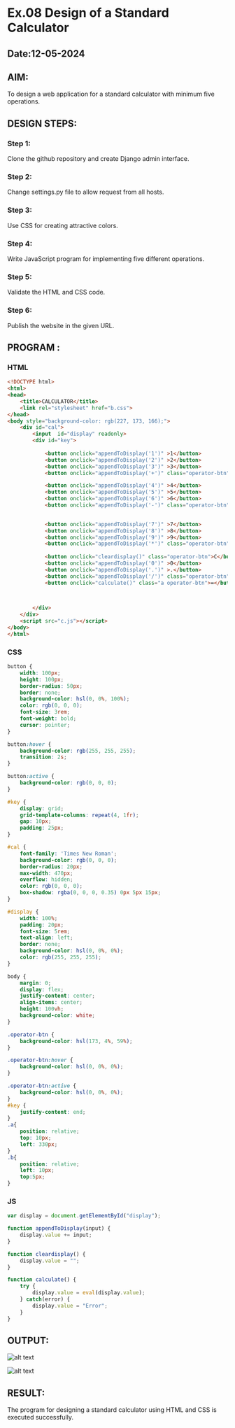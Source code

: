 # Ex.08 Design of a Standard Calculator
## Date:12-05-2024

## AIM:
To design a web application for a standard calculator with minimum five operations.

## DESIGN STEPS:

### Step 1:
Clone the github repository and create Django admin interface.

### Step 2:
Change settings.py file to allow request from all hosts.

### Step 3:
Use CSS for creating attractive colors.

### Step 4:
Write JavaScript program for implementing five different operations.

### Step 5:
Validate the HTML and CSS code.

### Step 6:
Publish the website in the given URL.

## PROGRAM :
### HTML
```html
<!DOCTYPE html>
<html>
<head>
    <title>CALCULATOR</title>
    <link rel="stylesheet" href="b.css">
</head>
<body style="background-color: rgb(227, 173, 166);">
    <div id="cal">
        <input  id="display" readonly>
        <div id="key">
            
            <button onclick="appendToDisplay('1')" >1</button>
            <button onclick="appendToDisplay('2')" >2</button>
            <button onclick="appendToDisplay('3')" >3</button>
            <button onclick="appendToDisplay('+')" class="operator-btn">+</button>

            <button onclick="appendToDisplay('4')" >4</button>
            <button onclick="appendToDisplay('5')" >5</button>
            <button onclick="appendToDisplay('6')" >6</button>
            <button onclick="appendToDisplay('-')" class="operator-btn">-</button>
            

            <button onclick="appendToDisplay('7')" >7</button>
            <button onclick="appendToDisplay('8')" >8</button>
            <button onclick="appendToDisplay('9')" >9</button>
            <button onclick="appendToDisplay('*')" class="operator-btn">*</button>
            
            <button onclick="cleardisplay()" class="operator-btn">C</button>
            <button onclick="appendToDisplay('0')" >0</button>
            <button onclick="appendToDisplay('.')" >.</button>
            <button onclick="appendToDisplay('/')" class="operator-btn">/</button>
            <button onclick="calculate()" class="a operator-btn">=</button>


            
        </div>
    </div>
    <script src="c.js"></script>
</body>
</html>
```

### CSS
```css
button {
    width: 100px;
    height: 100px;
    border-radius: 50px;
    border: none;
    background-color: hsl(0, 0%, 100%);
    color: rgb(0, 0, 0);
    font-size: 3rem;
    font-weight: bold;
    cursor: pointer;
}

button:hover {
    background-color: rgb(255, 255, 255);
    transition: 2s;
}

button:active {
    background-color: rgb(0, 0, 0);
}

#key {
    display: grid;
    grid-template-columns: repeat(4, 1fr);
    gap: 10px;
    padding: 25px;
}

#cal {
    font-family: 'Times New Roman';
    background-color: rgb(0, 0, 0);
    border-radius: 20px;
    max-width: 470px;
    overflow: hidden;
    color: rgb(0, 0, 0);
    box-shadow: rgba(0, 0, 0, 0.35) 0px 5px 15px;
}

#display {
    width: 100%;
    padding: 20px;
    font-size: 5rem;
    text-align: left;
    border: none;
    background-color: hsl(0, 0%, 0%);
    color: rgb(255, 255, 255);
}

body {
    margin: 0;
    display: flex;
    justify-content: center;
    align-items: center;
    height: 100vh;
    background-color: white;
}

.operator-btn {
    background-color: hsl(173, 4%, 59%);
}

.operator-btn:hover {
    background-color: hsl(0, 0%, 0%);
}

.operator-btn:active {
    background-color: hsl(0, 0%, 0%);
}
#key {
    justify-content: end;
}
.a{
    position: relative;
    top: 10px;
    left: 330px;
}
.b{
    position: relative;
    left: 10px;
    top:5px;
}
```

### JS
```js
var display = document.getElementById("display");

function appendToDisplay(input) {
    display.value += input;
}

function cleardisplay() {
    display.value = "";
}

function calculate() {
    try {
        display.value = eval(display.value);
    } catch(error) {
        display.value = "Error";
    }
}
```

## OUTPUT:
![alt text](<Screenshot (338).png>)

![alt text](<Screenshot (339).png>)

## RESULT:
The program for designing a standard calculator using HTML and CSS is executed successfully.
